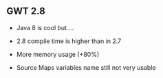 ##  GWT 2.8

* Java 8 is cool but....

* 2.8 compile time is higher than in 2.7
* More memory usage (+80%)
* Source Maps variables name still not very usable

